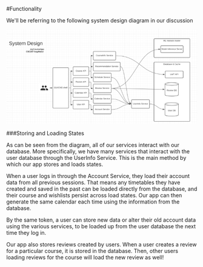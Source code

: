 #Functionality

We'll be referring to the following system design diagram in our discussion

![](functionality.assets/system_design.png)

###Storing and Loading States

As can be seen from the diagram, all of our services interact with our database. More specifically, 
we have many services that interact with the user database through the UserInfo Service. This is the 
main method by which our app stores and loads states. 

When a user logs in through the Account Service, they load their account data from all previous sessions. That means 
any timetables they have created and saved in the past can be loaded directly from the database, and their course and 
wishlists persist across load states. Our app can then generate the same calendar each time using the information from the database. 

By the same token, a user can store new data or alter their old account data using the various services, to be loaded up from the 
user database the next time they log in. 

Our app also stores reviews created by users. When a user creates a review for a particular course, it is stored in the database. 
Then, other users loading reviews for the course will load the new review as well! 